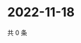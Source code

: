 # 2022-11-18

共 0 条

<!-- BEGIN WEIBO -->
<!-- 最后更新时间 Fri Nov 18 2022 12:08:46 GMT+0800 (China Standard Time) -->

<!-- END WEIBO -->
